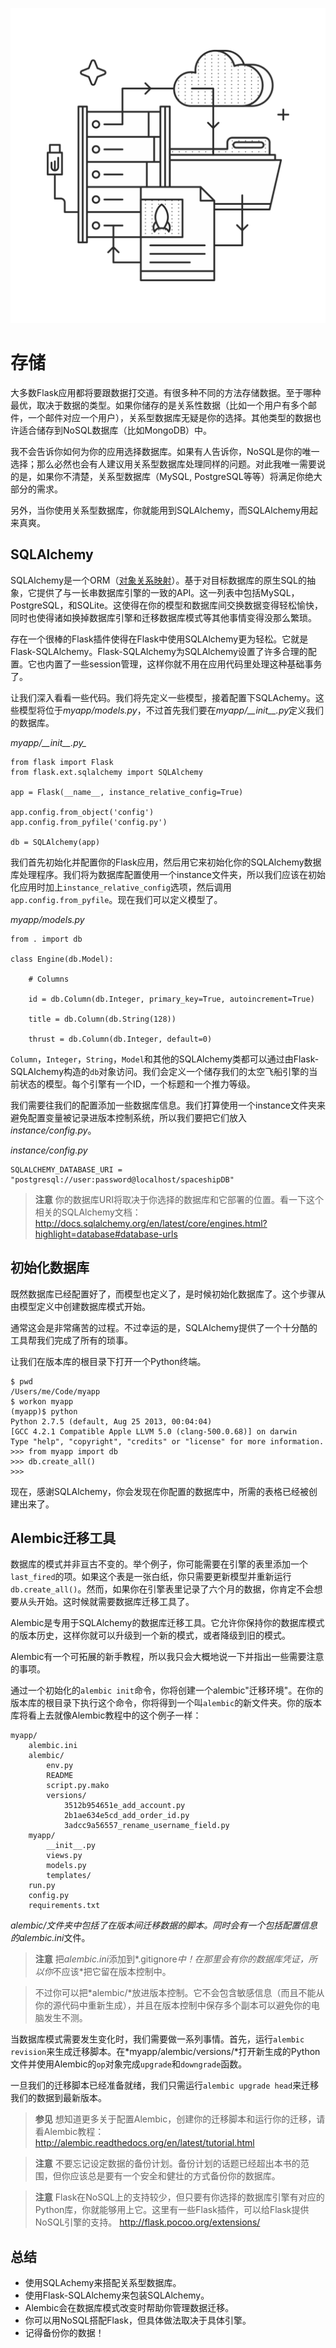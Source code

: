 ![存储](_images/storing.png)

# 存储

大多数Flask应用都将要跟数据打交道。有很多种不同的方法存储数据。至于哪种最优，取决于数据的类型。如果你储存的是关系性数据（比如一个用户有多个邮件，一个邮件对应一个用户），关系型数据库无疑是你的选择。其他类型的数据也许适合储存到NoSQL数据库（比如MongoDB）中。

我不会告诉你如何为你的应用选择数据库。如果有人告诉你，NoSQL是你的唯一选择；那么必然也会有人建议用关系型数据库处理同样的问题。对此我唯一需要说的是，如果你不清楚，关系型数据库（MySQL, PostgreSQL等等）将满足你绝大部分的需求。

另外，当你使用关系型数据库，你就能用到SQLAlchemy，而SQLAlchemy用起来真爽。

## SQLAlchemy

SQLAlchemy是一个ORM（[对象关系映射](http://zh.wikipedia.org/wiki/%E5%AF%B9%E8%B1%A1%E5%85%B3%E7%B3%BB%E6%98%A0%E5%B0%84)）。基于对目标数据库的原生SQL的抽象，它提供了与一长串数据库引擎的一致的API。这一列表中包括MySQL，PostgreSQL，和SQLite。这使得在你的模型和数据库间交换数据变得轻松愉快，同时也使得诸如换掉数据库引擎和迁移数据库模式等其他事情变得没那么繁琐。

存在一个很棒的Flask插件使得在Flask中使用SQLAlchemy更为轻松。它就是Flask-SQLAlchemy。Flask-SQLAlchemy为SQLAlchemy设置了许多合理的配置。它也内置了一些session管理，这样你就不用在应用代码里处理这种基础事务了。

让我们深入看看一些代码。我们将先定义一些模型，接着配置下SQLAchemy。这些模型将位于*myapp/models.py*，不过首先我们要在*myapp/\_\_init\_\_.py*定义我们的数据库。

<em>myapp/\_\_init\_\_.py_</em>
```
from flask import Flask
from flask.ext.sqlalchemy import SQLAlchemy

app = Flask(__name__, instance_relative_config=True)

app.config.from_object('config')
app.config.from_pyfile('config.py')

db = SQLAlchemy(app)
```

我们首先初始化并配置你的Flask应用，然后用它来初始化你的SQLAlchemy数据库处理程序。我们将为数据库配置使用一个instance文件夹，所以我们应该在初始化应用时加上`instance_relative_config`选项，然后调用`app.config.from_pyfile`。现在我们可以定义模型了。

_myapp/models.py_
```
from . import db

class Engine(db.Model):

    # Columns

    id = db.Column(db.Integer, primary_key=True, autoincrement=True)

    title = db.Column(db.String(128))

    thrust = db.Column(db.Integer, default=0)
```

`Column`，`Integer`，`String`，`Model`和其他的SQLAlchemy类都可以通过由Flask-SQLAlchemy构造的`db`对象访问。我们会定义一个储存我们的太空飞船引擎的当前状态的模型。每个引擎有一个ID，一个标题和一个推力等级。

我们需要往我们的配置添加一些数据库信息。我们打算使用一个instance文件夹来避免配置变量被记录进版本控制系统，所以我们要把它们放入*instance/config.py*。

_instance/config.py_
```
SQLALCHEMY_DATABASE_URI = "postgresql://user:password@localhost/spaceshipDB"
```

> **注意**
> 你的数据库URI将取决于你选择的数据库和它部署的位置。看一下这个相关的SQLAlchemy文档：
> <http://docs.sqlalchemy.org/en/latest/core/engines.html?highlight=database#database-urls>

## 初始化数据库

既然数据库已经配置好了，而模型也定义了，是时候初始化数据库了。这个步骤从由模型定义中创建数据库模式开始。

通常这会是非常痛苦的过程。不过幸运的是，SQLAlchemy提供了一个十分酷的工具帮我们完成了所有的琐事。

让我们在版本库的根目录下打开一个Python终端。

```
$ pwd
/Users/me/Code/myapp
$ workon myapp
(myapp)$ python
Python 2.7.5 (default, Aug 25 2013, 00:04:04)
[GCC 4.2.1 Compatible Apple LLVM 5.0 (clang-500.0.68)] on darwin
Type "help", "copyright", "credits" or "license" for more information.
>>> from myapp import db
>>> db.create_all()
>>>
```

现在，感谢SQLAlchemy，你会发现在你配置的数据库中，所需的表格已经被创建出来了。

## Alembic迁移工具

数据库的模式并非亘古不变的。举个例子，你可能需要在引擎的表里添加一个`last_fired`的项。如果这个表是一张白纸，你只需要更新模型并重新运行`db.create_all()`。然而，如果你在引擎表里记录了六个月的数据，你肯定不会想要从头开始。这时候就需要数据库迁移工具了。

Alembic是专用于SQLAlchemy的数据库迁移工具。它允许你保持你的数据库模式的版本历史，这样你就可以升级到一个新的模式，或者降级到旧的模式。

Alembic有一个可拓展的新手教程，所以我只会大概地说一下并指出一些需要注意的事项。

通过一个初始化的`alembic init`命令，你将创建一个alembic"迁移环境"。在你的版本库的根目录下执行这个命令，你将得到一个叫`alembic`的新文件夹。你的版本库将看上去就像Alembic教程中的这个例子一样：

```
myapp/
	alembic.ini
    alembic/
        env.py
        README
        script.py.mako
        versions/
            3512b954651e_add_account.py
            2b1ae634e5cd_add_order_id.py
            3adcc9a56557_rename_username_field.py
    myapp/
    	__init__.py
        views.py
        models.py
      	templates/
    run.py
    config.py
    requirements.txt

```

*alembic/*文件夹中包括了在版本间迁移数据的脚本。同时会有一个包括配置信息的*alembic.ini*文件。

> **注意**
> 把*alembic.ini*添加到*.gitignore*中！在那里会有你的数据库凭证，所以你*不应该*把它留在版本控制中。

> 不过你可以把*alembic/*放进版本控制。它不会包含敏感信息（而且不能从你的源代码中重新生成），并且在版本控制中保存多个副本可以避免你的电脑发生不测。

当数据库模式需要发生变化时，我们需要做一系列事情。首先，运行`alembic revision`来生成迁移脚本。在*myapp/alembic/versions/*打开新生成的Python文件并使用Alembic的`op`对象完成`upgrade`和`downgrade`函数。

一旦我们的迁移脚本已经准备就绪，我们只需运行`alembic upgrade head`来迁移我们的数据到最新版本。

> **参见**
> 想知道更多关于配置Alembic，创建你的迁移脚本和运行你的迁移，请看Alembic教程：
> <http://alembic.readthedocs.org/en/latest/tutorial.html>

> **注意**
> 不要忘记设定数据的备份计划。备份计划的话题已经超出本书的范围，但你应该总是要有一个安全和健壮的方式备份你的数据库。

> **注意**
> Flask在NoSQL上的支持较少，但只要有你选择的数据库引擎有对应的Python库，你就能够用上它。这里有一些Flask插件，可以给Flask提供NoSQL引擎的支持。
> <http://flask.pocoo.org/extensions/>

## 总结

- 使用SQLAchemy来搭配关系型数据库。
- 使用Flask-SQLAlchemy来包装SQLAlchemy。
- Alembic会在数据库模式改变时帮助你管理数据迁移。
- 你可以用NoSQL搭配Flask，但具体做法取决于具体引擎。
- 记得备份你的数据！
